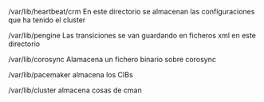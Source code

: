 /var/lib/heartbeat/crm
En este directorio se almacenan las configuraciones que ha tenido el cluster


/var/lib/pengine
Las transiciones se van guardando en ficheros xml en este directorio


/var/lib/corosync
Alamacena un fichero binario sobre corosync


/var/lib/pacemaker
almacena los CIBs


/var/lib/cluster
almacena cosas de cman

